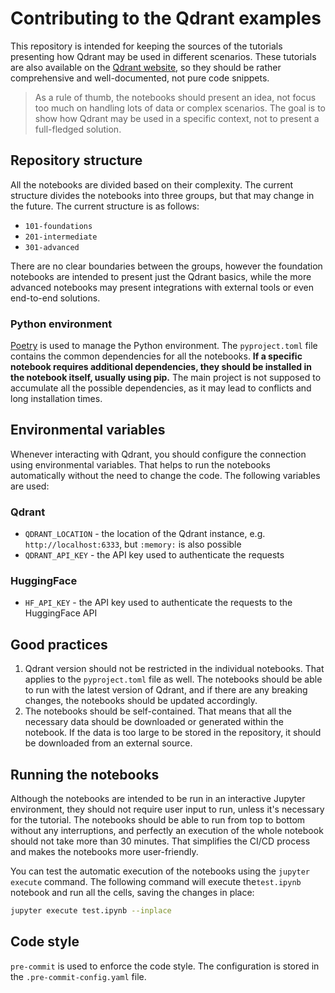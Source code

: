 # Contributing to the Qdrant examples

This repository is intended for keeping the sources of the tutorials presenting how Qdrant may be used in different
scenarios. These tutorials are also available on the [Qdrant website](https://qdrant.tech), so they should be rather
comprehensive and well-documented, not pure code snippets.

> As a rule of thumb, the notebooks should present an idea, not focus too much on handling lots of data or complex
> scenarios. The goal is to show how Qdrant may be used in a specific context, not to present a full-fledged solution.

## Repository structure

All the notebooks are divided based on their complexity. The current structure divides the notebooks into three groups,
but that may change in the future. The current structure is as follows:

- `101-foundations`
- `201-intermediate`
- `301-advanced`

There are no clear boundaries between the groups, however the foundation notebooks are intended to present just the
Qdrant basics, while the more advanced notebooks may present integrations with external tools or even end-to-end
solutions.

### Python environment

[Poetry](https://python-poetry.org/) is used to manage the Python environment. The `pyproject.toml` file contains the
common dependencies for all the notebooks. **If a specific notebook requires additional dependencies, they should be
installed in the notebook itself, usually using pip.** The main project is not supposed to accumulate all the possible
dependencies, as it may lead to conflicts and long installation times.

## Environmental variables

Whenever interacting with Qdrant, you should configure the connection using environmental variables. That helps to run
the notebooks automatically without the need to change the code. The following variables are used:

### Qdrant

- `QDRANT_LOCATION` - the location of the Qdrant instance, e.g. `http://localhost:6333`, but `:memory:` is also possible
- `QDRANT_API_KEY` - the API key used to authenticate the requests

### HuggingFace

- `HF_API_KEY` - the API key used to authenticate the requests to the HuggingFace API

## Good practices

1. Qdrant version should not be restricted in the individual notebooks. That applies to the `pyproject.toml` file as
   well. The notebooks should be able to run with the latest version of Qdrant, and if there are any breaking changes,
   the notebooks should be updated accordingly.
2. The notebooks should be self-contained. That means that all the necessary data should be downloaded or generated
   within the notebook. If the data is too large to be stored in the repository, it should be downloaded from an
   external source.

## Running the notebooks

Although the notebooks are intended to be run in an interactive Jupyter environment, they should not require user input
to run, unless it's necessary for the tutorial. The notebooks should be able to run from top to bottom without any
interruptions, and perfectly an execution of the whole notebook should not take more than 30 minutes. That simplifies
the CI/CD process and makes the notebooks more user-friendly.

You can test the automatic execution of the notebooks using the `jupyter execute` command. The following command will
execute the`test.ipynb` notebook and run all the cells, saving the changes in place:

```bash
jupyter execute test.ipynb --inplace
```

## Code style

`pre-commit` is used to enforce the code style. The configuration is stored in the `.pre-commit-config.yaml` file.
